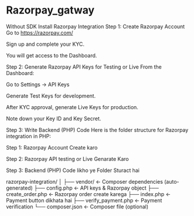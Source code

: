 # Razorpay_gatway
Without SDK Install Razorpay  Integration 
 Step 1: Create Razorpay Account
Go to https://razorpay.com/

Sign up and complete your KYC.

You will get access to the Dashboard.

Step 2: Generate Razorpay API Keys for Testing or Live
From the Dashboard:

Go to Settings → API Keys

Generate Test Keys for development.

After KYC approval, generate Live Keys for production.

Note down your Key ID and Key Secret.

Step 3: Write Backend (PHP) Code
Here is the folder structure for Razorpay integration in PHP:

Step 1: Razorpay Account Create karo

Step 2: Razorpay
API testing or Live Genarate Karo 

Step 3:  Backend (PHP) Code likho
ye Folder Sturact hai

razorpay-integration/
│
├── vendor/                  ← Composer dependencies (auto-generated)
├── config.php              ← API keys & Razorpay object
├── create_order.php        ← Razorpay order create karega
├── index.php               ← Payment button dikhata hai
├── verify_payment.php      ← Payment verification
└── composer.json           ← Composer file (optional)

